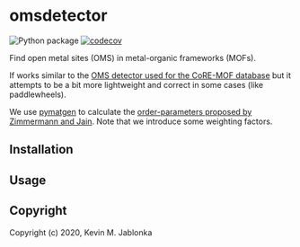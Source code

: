 # omsdetector

[//]: # "Badges"

![Python package](https://github.com/kjappelbaum/omsdetector/workflows/Python%20package/badge.svg)
[![codecov](https://codecov.io/gh/kjablonk/omsdetector/branch/master/graph/badge.svg)](https://codecov.io/gh/kjablonk/omsdetector/branch/master)

Find open metal sites (OMS) in metal-organic frameworks (MOFs).

If works similar to the [OMS detector used for the CoRE-MOF database](https://github.com/emmhald/open_metal_detector) but it attempts to be a bit more lightweight and correct in some cases (like paddlewheels).

We use [pymatgen](https://pymatgen.org) to calculate the [order-parameters proposed by Zimmermann and Jain](https://pubs.rsc.org/en/content/articlelanding/2020/RA/C9RA07755C#!divAbstract). Note that we introduce some weighting factors.

## Installation

## Usage

## Copyright

Copyright (c) 2020, Kevin M. Jablonka
